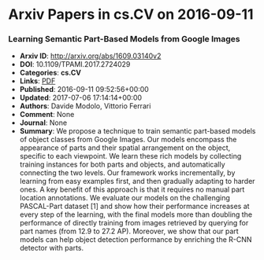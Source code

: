 # Arxiv Papers in cs.CV on 2016-09-11
### Learning Semantic Part-Based Models from Google Images
- **Arxiv ID**: http://arxiv.org/abs/1609.03140v2
- **DOI**: 10.1109/TPAMI.2017.2724029
- **Categories**: **cs.CV**
- **Links**: [PDF](http://arxiv.org/pdf/1609.03140v2)
- **Published**: 2016-09-11 09:52:56+00:00
- **Updated**: 2017-07-06 17:14:14+00:00
- **Authors**: Davide Modolo, Vittorio Ferrari
- **Comment**: None
- **Journal**: None
- **Summary**: We propose a technique to train semantic part-based models of object classes from Google Images. Our models encompass the appearance of parts and their spatial arrangement on the object, specific to each viewpoint. We learn these rich models by collecting training instances for both parts and objects, and automatically connecting the two levels. Our framework works incrementally, by learning from easy examples first, and then gradually adapting to harder ones. A key benefit of this approach is that it requires no manual part location annotations. We evaluate our models on the challenging PASCAL-Part dataset [1] and show how their performance increases at every step of the learning, with the final models more than doubling the performance of directly training from images retrieved by querying for part names (from 12.9 to 27.2 AP). Moreover, we show that our part models can help object detection performance by enriching the R-CNN detector with parts.



